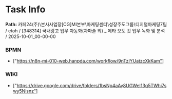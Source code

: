 # Task Info

**Path:** 카페24(주)\본사사업장\[CG]MI본부\마케팅센터\성장주도그룹\디지털마케팅7팀 / etoh / [348314] 국내광고 업무 자동화(차마솔 외) _ 메타 오토 킷 업무 녹화 및 분석 / 2025-10-01_00-00-00

### BPMN
- ["https://n8n-mi-010-web.hanpda.com/workflow/9nTzIYUatzcXkKam"]

### WIKI
- ["https://drive.google.com/drive/folders/1bsNp4aAy8UGWeI13q5TWhi7swy5Nisnz"]

